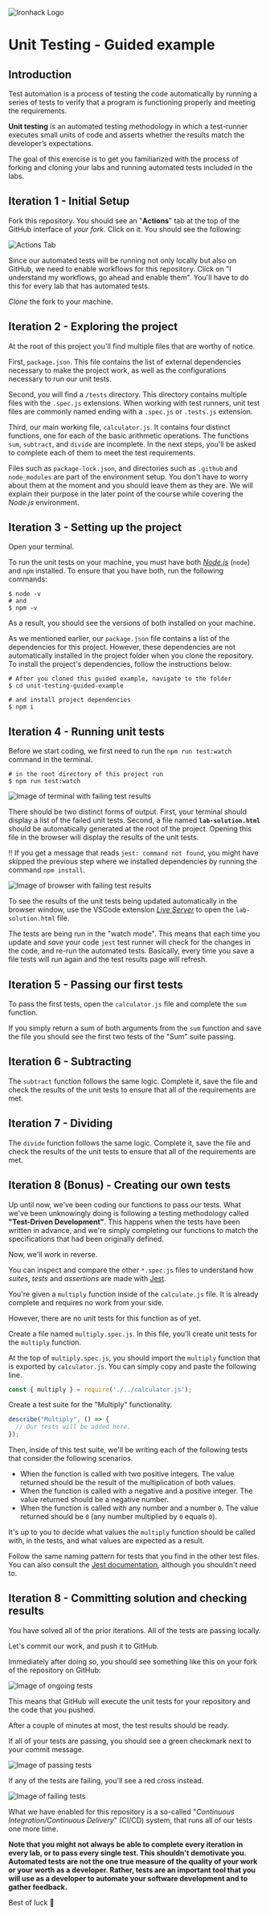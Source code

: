

![Ironhack Logo](https://user-images.githubusercontent.com/23629340/40541063-a07a0a8a-601a-11e8-91b5-2f13e4e6b441.png)

# Unit Testing - Guided example



## Introduction

Test automation is a process of testing the code automatically by running a series of tests to verify that a program is functioning properly and meeting the requirements. 

**Unit testing** is an automated testing methodology in which a test-runner executes small units of code and asserts whether the results match the developer’s expectations.

The goal of this exercise is to get you familiarized with the process of forking and cloning your labs and running automated tests included in the labs.





## Iteration 1 - Initial Setup

Fork this repository. You should see an "**Actions**" tab at the top of the GitHub interface of *your fork*. Click on it. You should see the following:

![Actions Tab](https://user-images.githubusercontent.com/7128083/116699595-a9589500-a9bd-11eb-95be-fca6914504e0.png)

Since our automated tests will be running not only locally but also on GitHub, we need to enable workflows for this repository. Click on "I understand my workflows, go ahead and enable them". You'll have to do this for every lab that has automated tests.

*Clone* the fork to your machine.



## Iteration 2 - Exploring the project

At the root of this project you'll find multiple files that are worthy of notice.

First, `package.json`. This file contains the list of external dependencies necessary to make the project work, as well as the configurations necessary to run our unit tests. 

Second, you will find a `/tests` directory. This directory contains multiple files with the `.spec.js` extensions. When working with test runners, unit test files are commonly named ending with a `.spec.js` or `.tests.js` extension.

Third, our main working file, `calculator.js`. It contains four distinct functions, one for each of the basic arithmetic operations. The functions `sum`, `subtract`, and `divide` are incomplete. In the next steps, you'll be asked to complete each of them to meet the test requirements. 



Files such as `package-lock.json`, and directories such as `.github` and `node_modules` are part of the environment setup. You don't have to worry about them at the moment and you should leave them as they are. We will explain their purpose in the later point of the course while covering the *Node.js* environment.





## Iteration 3 - Setting up the project

Open your terminal.

To run the unit tests on your machine, you must have both [*Node.js*](https://nodejs.org/en/download/) (`node`) and `npm` installed. To ensure that you have both, run the following commands:

```shell
$ node -v
# and
$ npm -v
```

As a result, you should see the versions of both installed on your machine.

As we mentioned earlier, our `package.json` file contains a list of the dependencies for this project. However, these dependencies are not automatically installed in the project folder when you clone the repository. To install the project's dependencies, follow the instructions below:

```shell
# After you cloned this guided example, navigate to the folder
$ cd unit-testing-guided-example

# and install project dependencies
$ npm i
```





## Iteration 4 - Running unit tests

Before we start coding, we first need to run the `npm run test:watch` command in the terminal.

```shell
# in the root directory of this project run
$ npm run test:watch
```



![Image of terminal with failing test results](https://user-images.githubusercontent.com/7128083/114206907-ba306080-9953-11eb-8660-16161418590e.png)



There should be two distinct forms of output. First, your terminal should display a list of the failed unit tests. Second, a file named **`lab-solution.html`** should be automatically generated at the root of the project. Opening this file in the browser will display the results of the unit tests.

:bangbang: If you get a message that reads `jest: command not found`, you might have skipped the previous step where we installed dependencies by running the command `npm install`.



![Image of browser with failing test results](https://user-images.githubusercontent.com/7128083/114205765-90c30500-9952-11eb-85e5-dbb5bfd36028.png)



To see the results of the unit tests being updated automatically in the browser window, use the VSCode extension [*Live Server*](https://marketplace.visualstudio.com/items?itemName=ritwickdey.LiveServer) to open the `lab-solution.html` file.

The tests are being run in the "watch mode". This means that each time you update and *save* your code `jest`  test runner will check for the changes in the code, and re-run the automated tests. Basically, every time you save a file tests will run again and the test results page will refresh. 



## Iteration 5 - Passing our first tests

To pass the first tests, open the `calculator.js` file and complete the `sum` function.

If you simply return a sum of both arguments from the `sum` function and save the file you should see the first two tests of the "Sum" suite passing.



## Iteration 6 - Subtracting

The `subtract` function follows the same logic. Complete it, save the file and check the results of the unit tests to ensure that all of the requirements are met.



## Iteration 7 - Dividing

The `divide` function follows the same logic. Complete it, save the file and check the results of the unit tests to ensure that all of the requirements are met.



## Iteration 8 (Bonus) - Creating our own tests

Up until now, we've been coding our functions to pass our tests. What we've been unknowingly doing is following a testing methodology called **"Test-Driven Development"**. This happens when the tests have been written in advance, and we're simply completing our functions to match the specifications that had been originally defined.

Now, we'll work in reverse.

You can inspect and compare the other `*.spec.js` files to understand how _suites_, _tests_ and _assertions_ are made with [Jest](https://jestjs.io/).

You're given a `multiply` function inside of the `calculate.js` file. It is already complete and requires no work from your side.

However, there are no unit tests for this function as of yet.

Create a file named `multiply.spec.js`. In this file, you'll create unit tests for the `multiply` function.

At the top of `multiply.spec.js`, you should import the `multiply` function that is exported by `calculator.js`. You can simply copy and paste the following line.

```js
const { multiply } = require('./../calculator.js');
```

Create a test suite for the "Multiply" functionality.

```js
describe("Multiply", () => {
  // Our tests will be added here.
});
```

Then, inside of this test suite, we'll be writing each of the following tests that consider the following scenarios.

- When the function is called with two positive integers. The value returned should be the result of the multiplication of both values.
- When the function is called with a negative and a positive integer. The value returned should be a negative number.
- When the function is called with any number and a number `0`. The value returned should be `0` (any number multiplied by `0` equals `0`).

It's up to you to decide what values the `multiply` function should be called with, in the tests, and what values are expected as a result.

Follow the same naming pattern for tests that you find in the other test files. You can also consult the [Jest documentation](https://jestjs.io/docs/expect), although you shouldn't need to.





## Iteration 8 - Committing solution and checking results

You have solved all of the prior iterations. All of the tests are passing locally.

Let's commit our work, and push it to GitHub.

Immediately after doing so, you should see something like this on your fork of the repository on GitHub:

![Image of ongoing tests](https://user-images.githubusercontent.com/7128083/114205759-8f91d800-9952-11eb-86dc-36b64512d743.png)





This means that GitHub will execute the unit tests for your repository and the code that you pushed.

After a couple of minutes at most, the test results should be ready.

If all of your tests are passing, you should see a green checkmark next to your commit message.



![Image of passing tests](https://user-images.githubusercontent.com/7128083/114199197-feb7fe00-994b-11eb-8b41-0dc5a916a3fb.png)



If any of the tests are failing, you'll see a red cross instead.

![Image of failing tests](https://user-images.githubusercontent.com/7128083/114199210-0081c180-994c-11eb-93ff-b1833ad27121.png)





What we have enabled for this repository is a so-called "_Continuous Integration/Continuous Delivery_" (CI/CD) system, that runs all of our tests one more time.



**Note that you might not always be able to complete every iteration in every lab, or to pass every single test. This shouldn't demotivate you. Automated tests are not the one true measure of the quality of your work or your worth as a developer. Rather, tests are an important tool that you will use as a developer to automate your software development and to gather feedback.**

Best of luck 💙



